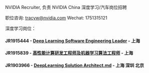 NVIDIA Recruiter, 负责 NVIDIA China 深度学习/汽车岗位招聘 

职位咨询: tracyw@nvidia.com   Wechat: 1751315121

深度学习岗位：

#### JR1915444 - [Deep Learning Software Engineering Leader](/Deep_Learning_Software_Engineering_Leader.md) - 上海
#### JR1915839 - [高性能计算研发工程师及机器学习算法工程师](/高性能计算研发工程师及机器学习算法工程师.md) - 上海
#### JR1903966 - [DeepLearning Solution Architect.md](/Deep_Learning_Solution_Architect.md) - 上海 深圳 北京
